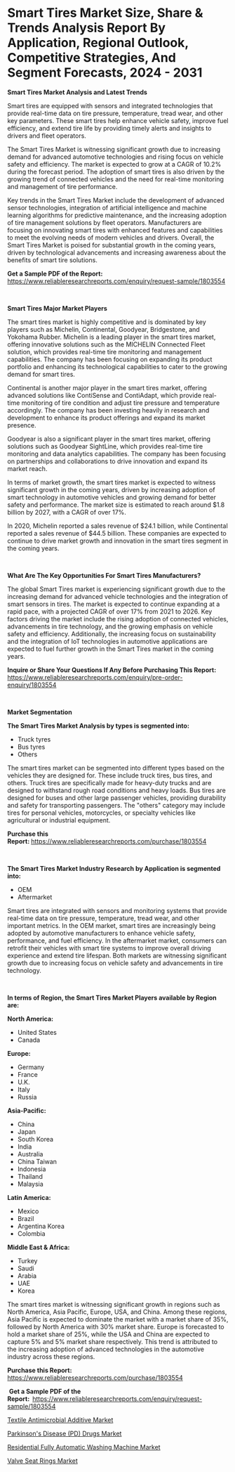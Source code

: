 <p><h1>Smart Tires Market Size, Share & Trends Analysis Report By Application, Regional Outlook, Competitive Strategies, And Segment Forecasts, 2024 - 2031</h1></p><p><strong>Smart Tires Market Analysis and Latest Trends</strong></p>
<p><p>Smart tires are equipped with sensors and integrated technologies that provide real-time data on tire pressure, temperature, tread wear, and other key parameters. These smart tires help enhance vehicle safety, improve fuel efficiency, and extend tire life by providing timely alerts and insights to drivers and fleet operators.</p><p>The Smart Tires Market is witnessing significant growth due to increasing demand for advanced automotive technologies and rising focus on vehicle safety and efficiency. The market is expected to grow at a CAGR of 10.2% during the forecast period. The adoption of smart tires is also driven by the growing trend of connected vehicles and the need for real-time monitoring and management of tire performance.</p><p>Key trends in the Smart Tires Market include the development of advanced sensor technologies, integration of artificial intelligence and machine learning algorithms for predictive maintenance, and the increasing adoption of tire management solutions by fleet operators. Manufacturers are focusing on innovating smart tires with enhanced features and capabilities to meet the evolving needs of modern vehicles and drivers. Overall, the Smart Tires Market is poised for substantial growth in the coming years, driven by technological advancements and increasing awareness about the benefits of smart tire solutions.</p></p>
<p><strong>Get a Sample PDF of the Report:&nbsp;</strong> <a href="https://www.reliableresearchreports.com/enquiry/request-sample/1803554">https://www.reliableresearchreports.com/enquiry/request-sample/1803554</a></p>
<p>&nbsp;</p>
<p><strong>Smart Tires Major Market Players</strong></p>
<p><p>The smart tires market is highly competitive and is dominated by key players such as Michelin, Continental, Goodyear, Bridgestone, and Yokohama Rubber. Michelin is a leading player in the smart tires market, offering innovative solutions such as the MICHELIN Connected Fleet solution, which provides real-time tire monitoring and management capabilities. The company has been focusing on expanding its product portfolio and enhancing its technological capabilities to cater to the growing demand for smart tires.</p><p>Continental is another major player in the smart tires market, offering advanced solutions like ContiSense and ContiAdapt, which provide real-time monitoring of tire condition and adjust tire pressure and temperature accordingly. The company has been investing heavily in research and development to enhance its product offerings and expand its market presence.</p><p>Goodyear is also a significant player in the smart tires market, offering solutions such as Goodyear SightLine, which provides real-time tire monitoring and data analytics capabilities. The company has been focusing on partnerships and collaborations to drive innovation and expand its market reach.</p><p>In terms of market growth, the smart tires market is expected to witness significant growth in the coming years, driven by increasing adoption of smart technology in automotive vehicles and growing demand for better safety and performance. The market size is estimated to reach around $1.8 billion by 2027, with a CAGR of over 17%.</p><p>In 2020, Michelin reported a sales revenue of $24.1 billion, while Continental reported a sales revenue of $44.5 billion. These companies are expected to continue to drive market growth and innovation in the smart tires segment in the coming years.</p></p>
<p>&nbsp;</p>
<p><strong>What Are The Key Opportunities For Smart Tires Manufacturers?</strong></p>
<p><p>The global Smart Tires market is experiencing significant growth due to the increasing demand for advanced vehicle technologies and the integration of smart sensors in tires. The market is expected to continue expanding at a rapid pace, with a projected CAGR of over 17% from 2021 to 2026. Key factors driving the market include the rising adoption of connected vehicles, advancements in tire technology, and the growing emphasis on vehicle safety and efficiency. Additionally, the increasing focus on sustainability and the integration of IoT technologies in automotive applications are expected to fuel further growth in the Smart Tires market in the coming years.</p></p>
<p><strong>Inquire or Share Your Questions If Any Before Purchasing This Report:</strong> <a href="https://www.reliableresearchreports.com/enquiry/pre-order-enquiry/1803554">https://www.reliableresearchreports.com/enquiry/pre-order-enquiry/1803554</a></p>
<p>&nbsp;</p>
<p><strong>Market Segmentation</strong></p>
<p><strong>The Smart Tires Market Analysis by types is segmented into:</strong></p>
<p><ul><li>Truck tyres</li><li>Bus tyres</li><li>Others</li></ul></p>
<p><p>The smart tires market can be segmented into different types based on the vehicles they are designed for. These include truck tires, bus tires, and others. Truck tires are specifically made for heavy-duty trucks and are designed to withstand rough road conditions and heavy loads. Bus tires are designed for buses and other large passenger vehicles, providing durability and safety for transporting passengers. The "others" category may include tires for personal vehicles, motorcycles, or specialty vehicles like agricultural or industrial equipment.</p></p>
<p><strong>Purchase this Report:&nbsp;</strong><a href="https://www.reliableresearchreports.com/purchase/1803554">https://www.reliableresearchreports.com/purchase/1803554</a></p>
<p>&nbsp;</p>
<p><strong>The Smart Tires Market Industry Research by Application is segmented into:</strong></p>
<p><ul><li>OEM</li><li>Aftermarket</li></ul></p>
<p><p>Smart tires are integrated with sensors and monitoring systems that provide real-time data on tire pressure, temperature, tread wear, and other important metrics. In the OEM market, smart tires are increasingly being adopted by automotive manufacturers to enhance vehicle safety, performance, and fuel efficiency. In the aftermarket market, consumers can retrofit their vehicles with smart tire systems to improve overall driving experience and extend tire lifespan. Both markets are witnessing significant growth due to increasing focus on vehicle safety and advancements in tire technology.</p></p>
<p>&nbsp;</p>
<p><strong>In terms of Region, the Smart Tires Market Players available by Region are:</strong></p>
<p>
    <p> <strong> North America: </strong>
        <ul>
            <li>United States</li>
            <li>Canada</li>
        </ul>
        </p> 
    <p> <strong> Europe: </strong>
        <ul>
            <li>Germany</li>
            <li>France</li>
            <li>U.K.</li>
            <li>Italy</li>
            <li>Russia</li>
        </ul>
        </p> 
    <p> <strong> Asia-Pacific: </strong>
        <ul>
            <li>China</li>
            <li>Japan</li>
            <li>South Korea</li>
            <li>India</li>
            <li>Australia</li>
            <li>China Taiwan</li>
            <li>Indonesia</li>
            <li>Thailand</li>
            <li>Malaysia</li>
        </ul>
        </p> 
    <p> <strong> Latin America: </strong>
        <ul>
            <li>Mexico</li>
            <li>Brazil</li>
            <li>Argentina Korea</li>
            <li>Colombia</li>
        </ul>
        </p> 
    <p> <strong> Middle East & Africa: </strong>
        <ul>
            <li>Turkey</li>
            <li>Saudi</li>
            <li>Arabia</li>
            <li>UAE</li>
            <li>Korea</li>
        </ul>
    </p>
    </p>
<p><p>The smart tires market is witnessing significant growth in regions such as North America, Asia Pacific, Europe, USA, and China. Among these regions, Asia Pacific is expected to dominate the market with a market share of 35%, followed by North America with 30% market share. Europe is forecasted to hold a market share of 25%, while the USA and China are expected to capture 5% and 5% market share respectively. This trend is attributed to the increasing adoption of advanced technologies in the automotive industry across these regions.</p></p>
<p><strong>Purchase this Report: </strong><a href="https://www.reliableresearchreports.com/purchase/1803554">https://www.reliableresearchreports.com/purchase/1803554</a></p>
<p>&nbsp;<strong>Get a Sample PDF of the Report:&nbsp;&nbsp;</strong><a href="https://www.reliableresearchreports.com/enquiry/request-sample/1803554">https://www.reliableresearchreports.com/enquiry/request-sample/1803554</a></p>
<p><strong></strong></p>
<p><p><a href="https://view.publitas.com/reportprime-1/textile-antimicrobial-additive-market-size-furnishes-valuable-information-encompassing-market-share-market-trends-and-projections-spanning-from-2023-to-2030/">Textile Antimicrobial Additive Market</a></p><p><a href="https://lydian-appliance-61d.notion.site/Parkinson-s-Disease-PD-Drugs-Market-Size-Growth-Outlook-from-2024-to-2031-projecting-at-Market-s-89cfffdacaf1447da6648e3a34514041">Parkinson's Disease (PD) Drugs Market</a></p><p><a href="https://view.publitas.com/reportprime-1/residential-fully-automatic-washing-machine-market-size-market-share-and-global-market-analysis-report-2023-2030/">Residential Fully Automatic Washing Machine Market</a></p><p><a href="https://github.com/Sherrillcrooksxa8i18ucf2m/Market-Research-Report-List-1/blob/main/valve-seat-rings-market.md">Valve Seat Rings Market</a></p></p>